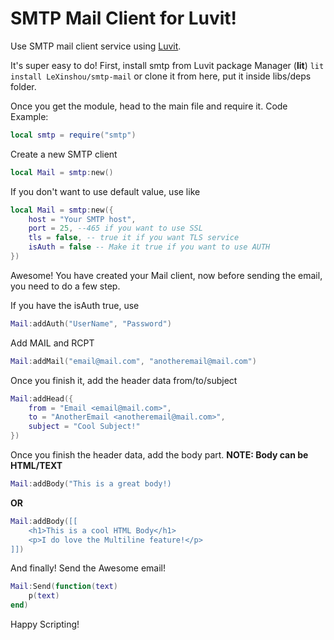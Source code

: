 # SMTP Mail Client for Luvit!
Use SMTP mail client service using [Luvit](https://luvit.io).

It's super easy to do!
First, install smtp from Luvit package Manager (**lit**)
```lit install LeXinshou/smtp-mail``` or clone it from here, put it inside libs/deps folder.

Once you get the module, head to the main file and require it.
Code Example:
```lua
local smtp = require("smtp")
```

Create a new SMTP client  
```lua
local Mail = smtp:new()
```
If you don't want to use default value, use like
```lua
local Mail = smtp:new({
    host = "Your SMTP host",
    port = 25, --465 if you want to use SSL
    tls = false, -- true it if you want TLS service
    isAuth = false -- Make it true if you want to use AUTH
})
```
Awesome! You have created your Mail client, now before sending the email, you need to do a few step.

If you have the isAuth true, use
```lua
Mail:addAuth("UserName", "Password")
```

Add MAIL and RCPT 
```lua
Mail:addMail("email@mail.com", "anotheremail@mail.com")
```

Once you finish it, add the header data from/to/subject
```lua
Mail:addHead({
    from = "Email <email@mail.com>",
    to = "AnotherEmail <anotheremail@mail.com>",
    subject = "Cool Subject!"
})
```
Once you finish the header data, add the body part. 
**NOTE: Body can be HTML/TEXT**
```lua
Mail:addBody("This is a great body!)
```

**OR**

```lua
Mail:addBody([[
    <h1>This is a cool HTML Body</h1>
    <p>I do love the Multiline feature!</p>
]])
```

And finally! 
Send the Awesome email!

```lua
Mail:Send(function(text)
    p(text)
end)
```


Happy Scripting!
